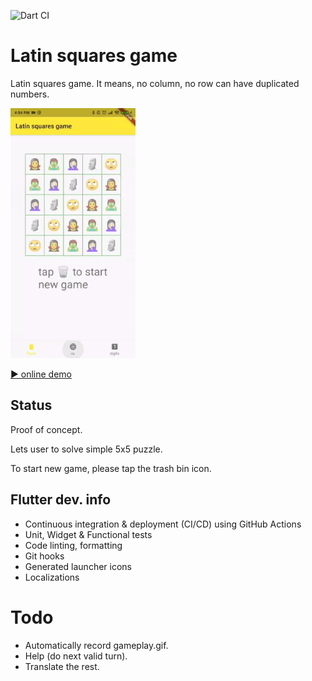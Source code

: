![Dart CI](https://github.com/bobagold/latin_squares_game/workflows/Dart%20CI/badge.svg)

# Latin squares game

Latin squares game.
It means, no column, no row can have duplicated numbers.

[<img src="assets/gameplay.gif" width="200" />](example)

[▶️ online demo](https://dartpad.dev/71b93e18f9d72479d85cd07ce8f99e48)

## Status

Proof of concept.

Lets user to solve simple 5x5 puzzle.

To start new game, please tap the trash bin icon.

## Flutter dev. info

* Continuous integration & deployment (CI/CD) using GitHub Actions
* Unit, Widget & Functional tests
* Code linting, formatting
* Git hooks
* Generated launcher icons
* Localizations

# Todo

* Automatically record gameplay.gif.
* Help (do next valid turn).
* Translate the rest.
